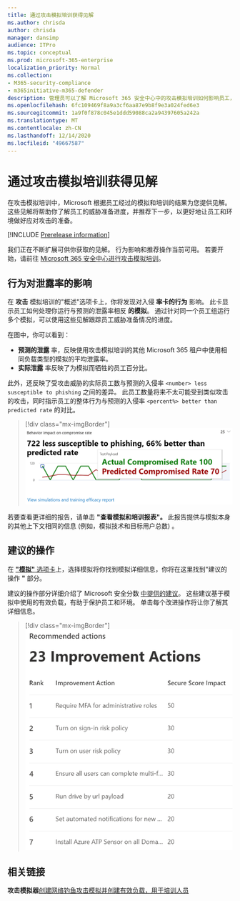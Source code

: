 ```yaml
---
title: 通过攻击模拟培训获得见解
ms.author: chrisda
author: chrisda
manager: dansimp
audience: ITPro
ms.topic: conceptual
ms.prod: microsoft-365-enterprise
localization_priority: Normal
ms.collection:
- M365-security-compliance
- m365initiative-m365-defender
description: 管理员可以了解 Microsoft 365 安全中心中的攻击模拟培训如何影响员工，并可以从模拟和培训结果中获得见解。
ms.openlocfilehash: 6fc109469f8a9a3cf6aa87e9b8f9e3a024fed6e3
ms.sourcegitcommit: 1a9f0f878c045e1ddd59088ca2a94397605a242a
ms.translationtype: MT
ms.contentlocale: zh-CN
ms.lasthandoff: 12/14/2020
ms.locfileid: "49667587"
---
```

# <a name="gain-insights-through-attack-simulation-training"></a>通过攻击模拟培训获得见解

在攻击模拟培训中，Microsoft 根据员工经过的模拟和培训的结果为您提供见解。 这些见解将帮助你了解员工的威胁准备进度，并推荐下一步，以更好地让员工和环境做好应对攻击的准备。

[!INCLUDE [Prerelease information](../includes/prerelease.md)]

我们正在不断扩展可供你获取的见解。 行为影响和推荐操作当前可用。 若要开始，请前往 [Microsoft 365 安全中心进行攻击模拟培训](https://security.microsoft.com/attacksimulator?viewid=overview)。

## <a name="behavior-impact-on-compromise-rate"></a>行为对泄露率的影响

在 **攻击** 模拟培训的"概述"选项卡上，你将发现对入侵 **率卡的行为** 影响。 此卡显示员工如何处理你运行与预测的泄露率相反 **的模拟**。 通过针对同一个员工组运行多个模拟，可以使用这些见解跟踪员工威胁准备情况的进度。

在图中，你可以看到：

- **预测的泄露** 率，反映使用攻击模拟培训的其他 Microsoft 365 租户中使用相同负载类型的模拟的平均泄露率。
- **实际泄露** 率反映了为模拟而牺牲的员工百分比。

此外，还反映了受攻击威胁的实际员工数与预测的入侵率 `<number> less susceptible to phishing` 之间的差异。 此员工数量将来不太可能受到类似攻击的攻击，同时指示员工的整体行为与预测的入侵率 `<percent%> better than predicted rate` 的对比。

> [!div class="mx-imgBorder"]
> ![攻击模拟培训概述中的行为影响卡片](../../media/attack-sim-preview-behavior-impact-card.png)

若要查看更详细的报告，请单击 **"查看模拟和培训报表"。** 此报告提供与模拟本身的其他上下文相同的信息 (例如，模拟技术和目标用户总数) 。

## <a name="recommended-actions"></a>建议的操作

在 [**"模拟"** 选项卡](https://security.microsoft.com/attacksimulator?viewid=simulations)上，选择模拟将你找到模拟详细信息，你将在这里找到"建议的操作 **"** 部分。

建议的操作部分详细介绍了 Microsoft 安全分数 [中提供的建议](https://docs.microsoft.com/microsoft-365/security/mtp/microsoft-secure-score)。 这些建议基于模拟中使用的有效负载，有助于保护员工和环境。 单击每个改进操作将让你了解其详细信息。

> [!div class="mx-imgBorder"]
> ![攻击模拟培训的建议操作部分](../../media/attack-sim-preview-recommended-actions.png)

## <a name="related-links"></a>相关链接

**攻击模拟器**[创建网络钓鱼攻击模拟](attack-simulation-training.md)[并创建有效负载，用于培训人员](attack-simulation-training-payloads.md)
